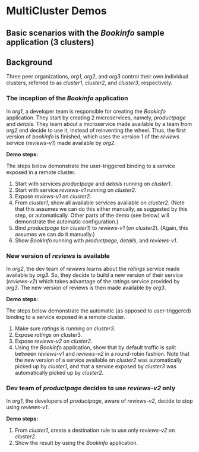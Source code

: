 # MultiCluster Demos

## Basic scenarios with the _Bookinfo_ sample application (3 clusters)

## Background

Three peer organizations, _org1_, _org2_, and _org3_ control their own individual clusters, referred to as _cluster1_, _cluster2_, and _cluster3_, respectively.

### The inception of the _Bookinfo_ application

In _org1_, a developer team is responsible for creating the _Bookinfo_ application. They start by creating 2 microservices, namely, _productpage_ and _details_. They learn about a microservice made available by a team from _org2_ and decide to use it, instead of reinventing the wheel. Thus, the first version of _bookinfo_ is finished, which uses the version 1 of the _reviews_ service (_reviews-v1_) made available by _org2_.

**Demo steps:**

The steps below demonstrate the user-triggered binding to a service exposed in a remote cluster.

1. Start with services _productpage_ and _details_ running on _cluster1_.
2. Start with service _reviews-v1_ running on _cluster2_.
3. Expose _reviews-v1_ on _cluster2_.
4. From _cluster1_, show all available services available on _cluster2_. (Note that this assumes we can do this either manually, as suggested by this step, or automatically. Other parts of the demo (see below) will demonstrate the automatic configuration.)
5. Bind _productpage_ (on _cluster1_) to _reviews-v1_ (on _cluster2_). (Again, this assumes we can do it manually.)
6. Show _Bookinfo_ running with _productpage_, _details_, and _reviews-v1_.

### New version of _reviews_ is available

In _org2_, the dev team of _reviews_ learns about the _ratings_ service made available by _org3_. So, they decide to build a new version of their service (_reviews-v2_) which takes advantage of the _ratings_ service provided by _org3_. The new version of reviews is then made available by _org3_.

**Demo steps:**

The steps below demonstrate the automatic (as opposed to user-triggered) binding to a service exposed in a remote cluster.

1. Make sure _ratings_ is running on _cluster3_.
2. Expose _ratings_ on cluster3.
3. Expose _reviews-v2_ on _cluster2_.
4. Using the _Bookinfo_ application, show that by default traffic is split between _reviews-v1_ and _reviews-v2_ in a round-robin fashion. Note that the new version of a service available on _cluster2_ was automatically picked up by _cluster1_, and that a service exposed by _cluster3_ was automatically picked up by _cluster2_.

### Dev team of _productpage_ decides to use _reviews-v2_ only

In _org1_, the developers of _productpage_, aware of _reviews-v2_, decide to stop using _reviews-v1_.

**Demo steps:**

1. From _cluster1_, create a destination rule to use only _reviews-v2_ on _cluster2_.
2. Show the result by using the _Bookinfo_ application.
